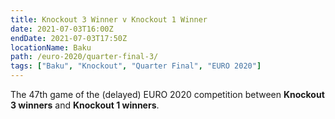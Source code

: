```yaml
---
title: Knockout 3 Winner v Knockout 1 Winner
date: 2021-07-03T16:00Z
endDate: 2021-07-03T17:50Z
locationName: Baku
path: /euro-2020/quarter-final-3/
tags: ["Baku", "Knockout", "Quarter Final", "EURO 2020"]
---
```

The 47th game of the (delayed) EURO 2020 competition between **Knockout 3 winners** and **Knockout 1 winners**.

